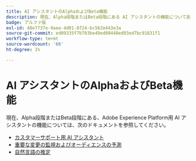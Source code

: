 ```yaml
---
title: AI アシスタントのAlphaおよびBeta機能
description: 現在、Alpha段階またはBeta段階にある AI アシスタントの機能について説明します。
badge: アルファ版
exl-id: 48e7737e-9aee-4d01-8f24-bc562e443e3a
source-git-commit: ed09335f7b703be49ed08448ed03ed7bc91831f1
workflow-type: tm+mt
source-wordcount: '66'
ht-degree: 1%

---
```


# AI アシスタントのAlphaおよびBeta機能

現在、Alpha段階またはBeta段階にある、Adobe Experience Platform用 AI アシスタントの機能については、次のドキュメントを参照してください。

* [カスタマーサポート用 AI アシスタント](./customer-support.md)
* [重要な変更の監視およびオーディエンスの予測](./audience-forecasting.md)
* [自然言語の推定](./natural-language.md)
